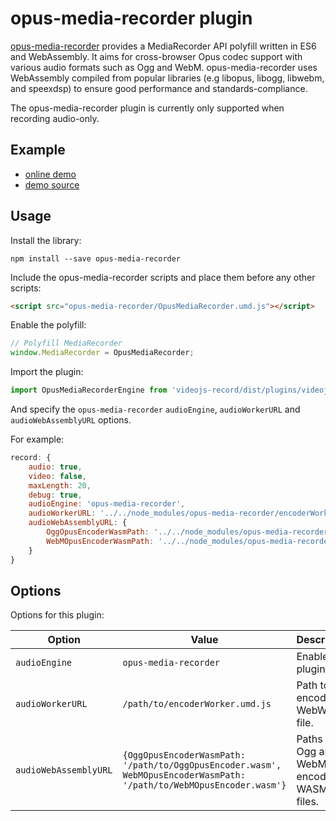 # opus-media-recorder plugin

[opus-media-recorder](https://github.com/kbumsik/opus-media-recorder) provides a MediaRecorder API polyfill written in ES6 and WebAssembly. It aims for cross-browser Opus codec support with various audio formats such as Ogg and WebM. opus-media-recorder uses WebAssembly compiled from popular libraries (e.g libopus, libogg, libwebm, and speexdsp) to ensure good performance and standards-compliance.

The opus-media-recorder plugin is currently only supported when recording audio-only.

## Example

- [online demo](https://collab-project.github.io/videojs-record/demo/audio-only-opus-media-recorder.html)
- [demo source](https://github.com/collab-project/videojs-record/blob/master/examples/plugins/audio-only-opus-media-recorder.html)

## Usage

Install the library:

```console
npm install --save opus-media-recorder
```

Include the opus-media-recorder scripts and place them before any other scripts:

```html
<script src="opus-media-recorder/OpusMediaRecorder.umd.js"></script>
```

Enable the polyfill:

```javascript
// Polyfill MediaRecorder
window.MediaRecorder = OpusMediaRecorder;
```

Import the plugin:

```javascript
import OpusMediaRecorderEngine from 'videojs-record/dist/plugins/videojs.record.opus-media-recorder.js';
```

And specify the `opus-media-recorder` `audioEngine`, `audioWorkerURL` and
`audioWebAssemblyURL` options.

For example:

```javascript
record: {
    audio: true,
    video: false,
    maxLength: 20,
    debug: true,
    audioEngine: 'opus-media-recorder',
    audioWorkerURL: '../../node_modules/opus-media-recorder/encoderWorker.umd.js'
    audioWebAssemblyURL: {
        OggOpusEncoderWasmPath: '../../node_modules/opus-media-recorder/OggOpusEncoder.wasm',
        WebMOpusEncoderWasmPath: '../../node_modules/opus-media-recorder/WebMOpusEncoder.wasm'
    }
}
```

## Options

Options for this plugin:

| Option | Value | Description |
| --- | --- | --- |
| `audioEngine` | `opus-media-recorder` | Enables the plugin. |
| `audioWorkerURL` | `/path/to/encoderWorker.umd.js` | Path to encoder WebWorker file. |
| `audioWebAssemblyURL` | `{OggOpusEncoderWasmPath: '/path/to/OggOpusEncoder.wasm', WebMOpusEncoderWasmPath: '/path/to/WebMOpusEncoder.wasm'}` | Paths to Ogg and WebM encoder WASM files. |
